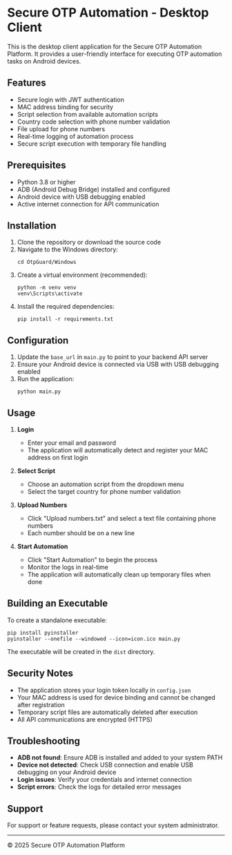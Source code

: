 # Secure OTP Automation - Desktop Client

This is the desktop client application for the Secure OTP Automation Platform. It provides a user-friendly interface for executing OTP automation tasks on Android devices.

## Features

- Secure login with JWT authentication
- MAC address binding for security
- Script selection from available automation scripts
- Country code selection with phone number validation
- File upload for phone numbers
- Real-time logging of automation process
- Secure script execution with temporary file handling

## Prerequisites

- Python 3.8 or higher
- ADB (Android Debug Bridge) installed and configured
- Android device with USB debugging enabled
- Active internet connection for API communication

## Installation

1. Clone the repository or download the source code
2. Navigate to the Windows directory:
   ```
   cd OtpGuard/Windows
   ```
3. Create a virtual environment (recommended):
   ```
   python -m venv venv
   venv\Scripts\activate
   ```
4. Install the required dependencies:
   ```
   pip install -r requirements.txt
   ```

## Configuration

1. Update the `base_url` in `main.py` to point to your backend API server
2. Ensure your Android device is connected via USB with USB debugging enabled
3. Run the application:
   ```
   python main.py
   ```

## Usage

1. **Login**
   - Enter your email and password
   - The application will automatically detect and register your MAC address on first login

2. **Select Script**
   - Choose an automation script from the dropdown menu
   - Select the target country for phone number validation

3. **Upload Numbers**
   - Click "Upload numbers.txt" and select a text file containing phone numbers
   - Each number should be on a new line

4. **Start Automation**
   - Click "Start Automation" to begin the process
   - Monitor the logs in real-time
   - The application will automatically clean up temporary files when done

## Building an Executable

To create a standalone executable:

```
pip install pyinstaller
pyinstaller --onefile --windowed --icon=icon.ico main.py
```

The executable will be created in the `dist` directory.

## Security Notes

- The application stores your login token locally in `config.json`
- Your MAC address is used for device binding and cannot be changed after registration
- Temporary script files are automatically deleted after execution
- All API communications are encrypted (HTTPS)

## Troubleshooting

- **ADB not found**: Ensure ADB is installed and added to your system PATH
- **Device not detected**: Check USB connection and enable USB debugging on your Android device
- **Login issues**: Verify your credentials and internet connection
- **Script errors**: Check the logs for detailed error messages

## Support

For support or feature requests, please contact your system administrator.

---

© 2025 Secure OTP Automation Platform
